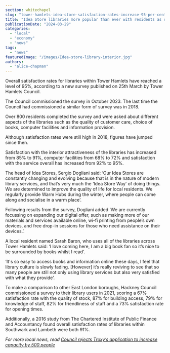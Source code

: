 ```yaml
---
section: whitechapel
slug: "tower-hamlets-idea-store-satisfaction-rates-increase-95-per-cent"
title: "Idea Store libraries more popular than ever with residents as satisfaction rates jump up"
publicationDate: "2024-03-29"
categories: 
  - "local"
  - "economy"
  - "news"
tags: 
  - "news"
featuredImage: "/images/Idea-store-library-interior.jpg"
authors: 
  - "alice-chapman"
---
```


Overall satisfaction rates for libraries within Tower Hamlets have reached a level of 95%, according to a new survey published on 25th March by Tower Hamlets Council. 

The Council commissioned the survey in October 2023. The last time the Council had commissioned a similar form of survey was in 2018. 

Over 800 residents completed the survey and were asked about different aspects of the libraries such as the quality of customer care, choice of books, computer facilities and information provision.

Although satisfaction rates were still high in 2018, figures have jumped since then. 

Satisfaction with the interior attractiveness of the libraries has increased from 85% to 91%, computer facilities from 68% to 72% and satisfaction with the service overall has increased from 92% to 95%.

The head of Idea Stores, Sergio Dogliani said: ‘Our Idea Stores are constantly changing and evolving because that is in the nature of modern library services, and that’s very much the ‘Idea Store Way’ of doing things. We are determined to improve the quality of life for local residents. We regularly provide Warm Hubs during the winter, where people can come along and socialise in a warm place’. 

Following results from the survey, Dogliani added ‘We are currently focussing on expanding our digital offer, such as making more of our materials and services available online, wi-fi printing from people’s own devices, and free drop-in sessions for those who need assistance on their devices.’. 

A local resident named Sarah Baron, who uses all of the libraries across Tower Hamlets said: ‘I love coming here, I am a big book fan so it’s nice to be surrounded by books whilst I read’.

‘It's so easy to access books and information online these days, I feel that library culture is slowly fading. \[However\] it’s really reviving to see that so many people are still not only using library services but also very satisfied with what they provide’. 

To make a comparison to other East London boroughs, Hackney Council commissioned a survey to their library users in 2021, scoring a 67% satisfaction rate with the quality of stock, 87% for building access, 79% for knowledge of staff, 82% for friendliness of staff and a 73% satisfaction rate for opening times. 

Additionally, a 2016 study from The Chartered Institute of Public Finance and Accountancy found overall satisfaction rates of libraries within Southwark and Lambeth were both 91%. 

_For more local news, read [Council rejects Troxy’s application to increase capacity by 500 people](https://whitechapellondon.co.uk/tower-hamlets-council-rejects-troxy-license-application/)_

[](https://whitechapellondon.co.uk/tower-hamlets-council-rejects-troxy-license-application/)
